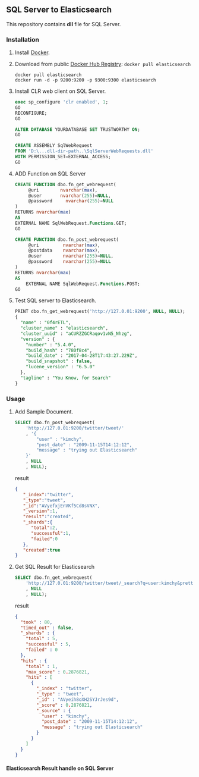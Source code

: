 ﻿## SQL Server to Elasticsearch


This repository contains **dll** file for SQL Server.


### Installation

1. Install [Docker](https://www.docker.com/).

2. Download from public [Docker Hub Registry](https://registry.hub.docker.com/): `docker pull elasticsearch`

   
    ```
    docker pull elasticsearch
    docker run -d -p 9200:9200 -p 9300:9300 elasticsearch
    ```
3. Install CLR web client on SQL Server.


    ```SQL
    exec sp_configure 'clr enabled', 1;
    GO
    RECONFIGURE;
    GO

    ALTER DATABASE YOURDATABASE SET TRUSTWORTHY ON;
    GO

    CREATE ASSEMBLY SqlWebRequest
    FROM 'D:\...dll-dir-path..\SqlServerWebRequests.dll'
    WITH PERMISSION_SET=EXTERNAL_ACCESS;
    GO

    ```

4. ADD Function on SQL Server

    ```SQL
    CREATE FUNCTION dbo.fn_get_webrequest(
         @uri        nvarchar(max),
         @user       nvarchar(255)=NULL,
         @password     nvarchar(255)=NULL
    )
    RETURNS nvarchar(max)
    AS
    EXTERNAL NAME SqlWebRequest.Functions.GET;
    GO

    CREATE FUNCTION dbo.fn_post_webrequest(
         @uri         nvarchar(max),
         @postdata    nvarchar(max),
         @user        nvarchar(255)=NULL,
         @password    nvarchar(255)=NULL
    )
    RETURNS nvarchar(max)
    AS
        EXTERNAL NAME SqlWebRequest.Functions.POST;
    GO
    ```

5. Test SQL server to Elasticsearch.

    ```sql
    PRINT dbo.fn_get_webrequest('http://127.0.01:9200', NULL, NULL);
    {
      "name" : "0f4rETL",
      "cluster_name" : "elasticsearch",
      "cluster_uuid" : "aCURZZGCRaqov1vN5_Nhzg",
      "version" : {
        "number" : "5.4.0",
        "build_hash" : "780f8c4",
        "build_date" : "2017-04-28T17:43:27.229Z",
        "build_snapshot" : false,
        "lucene_version" : "6.5.0"
      },
      "tagline" : "You Know, for Search"
    }
    ```


### Usage

1. Add Sample Document.

    ```sql
    SELECT dbo.fn_post_webrequest(
        'http://127.0.01:9200/twitter/tweet/'
        , '{
            "user" : "kimchy",
            "post_date" : "2009-11-15T14:12:12",
            "message" : "trying out Elasticsearch"
        }'
        , NULL
        , NULL);
    ```


    result
    ```json
    {
       "_index":"twitter",
       "_type":"tweet",
       "_id":"AVyefxjEnVKf5Cd8sVNX",
       "_version":1,
       "result":"created",
       "_shards":{
          "total":2,
          "successful":1,
          "failed":0
       },
       "created":true
    }
    ```

2. Get SQL Result for Elasticsearch

    ```sql
    SELECT dbo.fn_get_webrequest(
        'http://127.0.01:9200/twitter/tweet/_search?q=user:kimchy&pretty'
        , NULL
        , NULL);
    ```
    result
    ```json
    {
      "took" : 80,
      "timed_out" : false,
      "_shards" : {
        "total" : 5,
        "successful" : 5,
        "failed" : 0
      },
      "hits" : {
        "total" : 1,
        "max_score" : 0.2876821,
        "hits" : [
          {
            "_index" : "twitter",
            "_type" : "tweet",
            "_id" : "AVyeih8oXH2SYJrJes9d",
            "_score" : 0.2876821,
            "_source" : {
              "user" : "kimchy",
              "post_date" : "2009-11-15T14:12:12",
              "message" : "trying out Elasticsearch"
            }
          }
        ]
      }
    }
   ```

#### Elasticsearch Result handle on SQL Server


```
```

